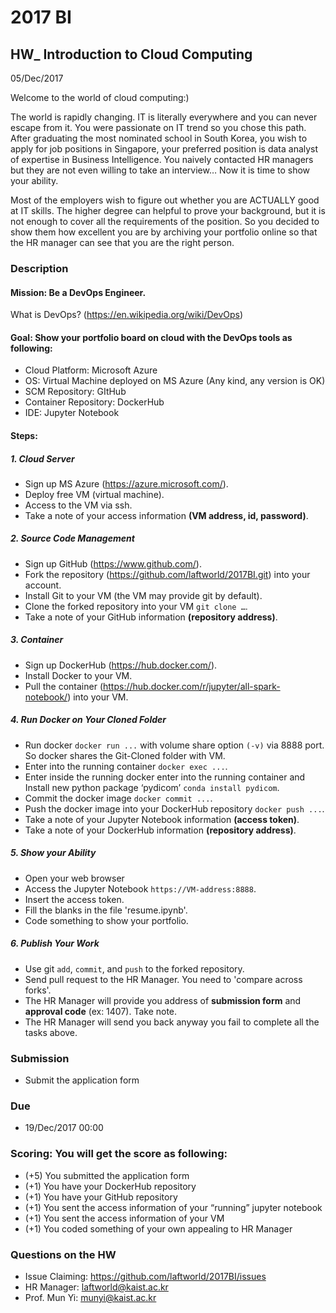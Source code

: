 # 2017 BI

## HW_ Introduction to Cloud Computing
05/Dec/2017

Welcome to the world of cloud computing:) 

The world is rapidly changing. IT is literally everywhere and you can never escape from it. You were passionate on IT trend so you chose this path. After graduating the most nominated school in South Korea, you wish to apply for job positions in Singapore, your preferred position is data analyst of expertise in Business Intelligence. You naively contacted HR managers but they are not even willing to take an interview… Now it is time to show your ability. 

Most of the employers wish to figure out whether you are ACTUALLY good at IT skills. The higher degree can helpful to prove your background, but it is not enough to cover all the requirements of the position. So you decided to show them how excellent you are by archiving your portfolio online so that the HR manager can see that you are the right person. 

### Description

#### Mission: Be a DevOps Engineer.
What is DevOps? (https://en.wikipedia.org/wiki/DevOps)

#### Goal: Show your portfolio board on cloud with the DevOps tools as following:
- Cloud Platform: Microsoft Azure
- OS: Virtual Machine deployed on MS Azure (Any kind, any version is OK)
- SCM Repository: GItHub 
- Container Repository: DockerHub
- IDE: Jupyter Notebook

#### Steps:
##### 1. Cloud Server
- Sign up MS Azure (https://azure.microsoft.com/).
- Deploy free VM (virtual machine).
- Access to the VM via ssh.
- Take a note of your access information **(VM address, id, password)**.

##### 2. Source Code Management
- Sign up GitHub (https://www.github.com/).
- Fork the repository (https://github.com/laftworld/2017BI.git) into your account.
- Install Git to your VM (the VM may provide git by default).
- Clone the forked repository into your VM `git clone …`.
- Take a note of your GitHub information **(repository address)**.

##### 3. Container
- Sign up DockerHub (https://hub.docker.com/).
- Install Docker to your VM.
- Pull the container (https://hub.docker.com/r/jupyter/all-spark-notebook/) into your VM.

##### 4. Run Docker on Your Cloned Folder
- Run docker `docker run ...` with volume share option `(-v)` via 8888 port. So docker shares the Git-Cloned folder with VM.
- Enter into the running container `docker exec ...`.
- Enter inside the running docker enter into the running container and Install new python package ‘pydicom’ `conda install pydicom`.
- Commit the docker image `docker commit ...`.
- Push the docker image into your DockerHub repository `docker push ...`.
- Take a note of your Jupyter Notebook information **(access token)**.
- Take a note of your DockerHub information **(repository address)**.

##### 5. Show your Ability
- Open your web browser
- Access the Jupyter Notebook `https://VM-address:8888`.
- Insert the access token.
- Fill the blanks in the file 'resume.ipynb'.
- Code something to show your portfolio.

##### 6. Publish Your Work
- Use git `add`, `commit`, and `push` to the forked repository.
- Send pull request to the HR Manager. You need to 'compare across forks'.
- The HR Manager will provide you address of **submission form** and **approval code** (ex: 1407). Take note.
- The HR Manager will send you back anyway you fail to complete all the tasks above.

### Submission
- Submit the application form

### Due 
- 19/Dec/2017 00:00

### Scoring: You will get the score as following:
- (+5) You submitted the application form   						
- (+1) You have your DockerHub repository
- (+1) You have your GitHub repository
- (+1) You sent the access information of your “running” jupyter notebook
- (+1) You sent the access information of your VM
- (+1) You coded something of your own appealing to HR Manager

### Questions on the HW

- Issue Claiming: https://github.com/laftworld/2017BI/issues
- HR Manager: laftworld@kaist.ac.kr
- Prof. Mun Yi: munyi@kaist.ac.kr
